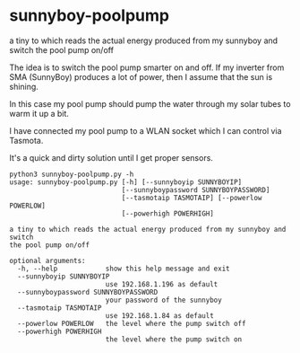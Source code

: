 # sunnyboy-poolpump
a tiny to which reads the actual energy produced from my sunnyboy and switch the pool pump on/off

The idea is to switch the pool pump smarter on and off.
If my inverter from SMA (SunnyBoy) produces a lot of power, then I assume that the sun is shining.

In this case my pool pump should pump the water through my solar tubes to warm it up a bit.

I have connected my pool pump to a WLAN socket which I can control via Tasmota.

It's a quick and dirty solution until I get proper sensors.

```
python3 sunnyboy-poolpump.py -h
usage: sunnyboy-poolpump.py [-h] [--sunnyboyip SUNNYBOYIP]
                            [--sunnyboypassword SUNNYBOYPASSWORD]
                            [--tasmotaip TASMOTAIP] [--powerlow POWERLOW]
                            [--powerhigh POWERHIGH]

a tiny to which reads the actual energy produced from my sunnyboy and switch
the pool pump on/off

optional arguments:
  -h, --help            show this help message and exit
  --sunnyboyip SUNNYBOYIP
                        use 192.168.1.196 as default
  --sunnyboypassword SUNNYBOYPASSWORD
                        your password of the sunnyboy
  --tasmotaip TASMOTAIP
                        use 192.168.1.84 as default
  --powerlow POWERLOW   the level where the pump switch off
  --powerhigh POWERHIGH
                        the level where the pump switch on
```
